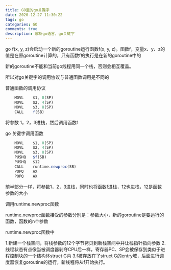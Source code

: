 ```yaml
---
title: GO里的go关键字
date: 2020-12-27 11:30:22
tags: go
categories: GO
comments: true
description: 解析go语言，go关键字
---
```


go f(x, y, z)会启动一个新的goroutine运行函数f(x, y, z)。函数f，变量x、y、z的值是在原goroutine计算的，只有函数f的执行是在新的goroutine中的

新的goroutine不能和当前go线程用同一个栈，否则会相互覆盖。

所以对go关键字的调用协议与普通函数调用是不同的

普通函数的调用协议

``` javascript
  	MOVL    $1, 0(SP)
    MOVL    $2, 4(SP)
    MOVL    $3, 8(SP)
    CALL    f(SB)
```

将参数 1，2，3进栈，然后调用函数f

go 关键字调用函数

``` javascript
  	MOVL    $1, 0(SP)
    MOVL    $2, 4(SP)
    MOVL    $3, 8(SP)
    PUSHQ   $f(SB)
    PUSHQ   $12
    CALL    runtime.newproc(SB)
    POPQ    AX
    POPQ    AX
```
前半部分一样，将参数1，2，3进栈，同时也将函数f进栈，12也进栈，12是函数参数的大小

调用runtime.newproc函数

runtime.newproc函数接受的参数分别是：参数大小，新的goroutine是要运行的函数，函数的n个参数

runtime.newproc函数中

1.新建一个栈空间，将栈参数的12个字节拷贝到新栈空间中并让栈指针指向参数
2.线程状态有点像当被调度器剥夺CPU后一样，寄存器PC、SP会被保存到类似于进程控制块的一个结构体struct G内
3.f被存放在了struct G的entry域，后面进行调度器恢复goroutine的运行，新线程将从f开始执行。

